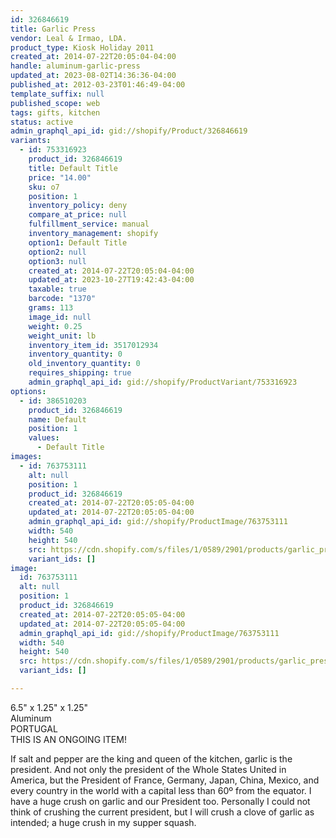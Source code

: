 ```yaml
---
id: 326846619
title: Garlic Press
vendor: Leal & Irmao, LDA.
product_type: Kiosk Holiday 2011
created_at: 2014-07-22T20:05:04-04:00
handle: aluminum-garlic-press
updated_at: 2023-08-02T14:36:36-04:00
published_at: 2012-03-23T01:46:49-04:00
template_suffix: null
published_scope: web
tags: gifts, kitchen
status: active
admin_graphql_api_id: gid://shopify/Product/326846619
variants:
  - id: 753316923
    product_id: 326846619
    title: Default Title
    price: "14.00"
    sku: o7
    position: 1
    inventory_policy: deny
    compare_at_price: null
    fulfillment_service: manual
    inventory_management: shopify
    option1: Default Title
    option2: null
    option3: null
    created_at: 2014-07-22T20:05:04-04:00
    updated_at: 2023-10-27T19:42:43-04:00
    taxable: true
    barcode: "1370"
    grams: 113
    image_id: null
    weight: 0.25
    weight_unit: lb
    inventory_item_id: 3517012934
    inventory_quantity: 0
    old_inventory_quantity: 0
    requires_shipping: true
    admin_graphql_api_id: gid://shopify/ProductVariant/753316923
options:
  - id: 386510203
    product_id: 326846619
    name: Default
    position: 1
    values:
      - Default Title
images:
  - id: 763753111
    alt: null
    position: 1
    product_id: 326846619
    created_at: 2014-07-22T20:05:05-04:00
    updated_at: 2014-07-22T20:05:05-04:00
    admin_graphql_api_id: gid://shopify/ProductImage/763753111
    width: 540
    height: 540
    src: https://cdn.shopify.com/s/files/1/0589/2901/products/garlic_press_copy.jpeg?v=1406073905
    variant_ids: []
image:
  id: 763753111
  alt: null
  position: 1
  product_id: 326846619
  created_at: 2014-07-22T20:05:05-04:00
  updated_at: 2014-07-22T20:05:05-04:00
  admin_graphql_api_id: gid://shopify/ProductImage/763753111
  width: 540
  height: 540
  src: https://cdn.shopify.com/s/files/1/0589/2901/products/garlic_press_copy.jpeg?v=1406073905
  variant_ids: []

---
```


6.5" x 1.25" x 1.25"  
Aluminum  
PORTUGAL  
THIS IS AN ONGOING ITEM!

If salt and pepper are the king and queen of the kitchen, garlic is the president. And not only the president of the Whole States United in America, but the President of France, Germany, Japan, China, Mexico, and every country in the world with a capital less than 60º from the equator. I have a huge crush on garlic and our President too. Personally I could not think of crushing the current president, but I will crush a clove of garlic as intended; a huge crush in my supper squash.